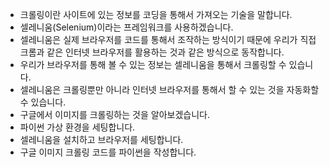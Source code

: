 * 크롤링이란 사이트에 있는 정보를 코딩을 통해서 가져오는 기술을 말합니다.
* 셀레니움(Selenium)이라는 프레임워크를 사용하겠습니다.
* 셀레니움은 실제 브라우저를 코드를 통해서 조작하는 방식이기 때문에 우리가 직접 크롬과 같은 인터넷 브라우저를 활용하는 것과 같은 방식으로 동작합니다.
* 우리가 브라우저를 통해 볼 수 있는 정보는 셀레니움을 통해서 크롤링할 수 있습니다.
* 셀레니움은 크롤링뿐만 아니라 인터넷 브라우저를 통해서 할 수 있는 것을 자동화할 수 있습니다.
* 구글에서 이미지를 크롤링하는 것을 알아보겠습니다.
* 파이썬 가상 환경을 세팅합니다.
* 셀레니움을 설치하고 브라우저를 세팅합니다.
* 구글 이미지 크롤링 코드를 파이썬을 작성합니다. 
